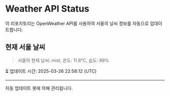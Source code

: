 
# Weather API Status

이 리포지토리는 OpenWeather API를 사용하여 서울의 날씨 정보를 자동으로 업데이트합니다.

## 현재 서울 날씨
> 서울의 현재 날씨: mist, 온도: 11.8°C, 습도: 89%

⏳ 업데이트 시간: 2025-03-26 22:58:12 (UTC)

---
자동 업데이트 봇에 의해 관리됩니다.
